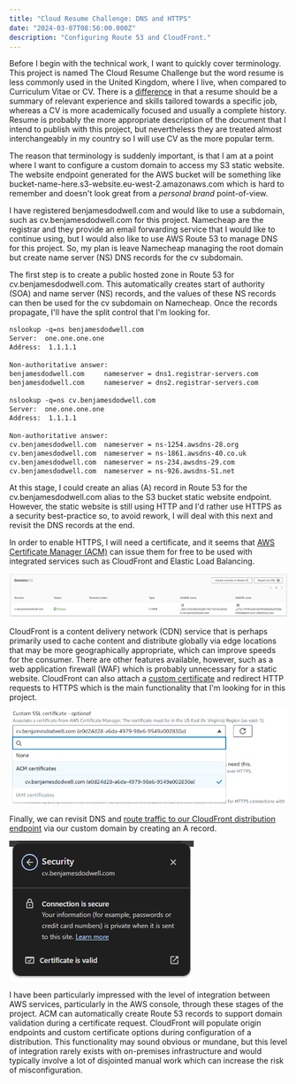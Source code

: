 ```yaml
---
title: "Cloud Resume Challenge: DNS and HTTPS"
date: "2024-03-07T08:56:00.000Z" 
description: "Configuring Route 53 and CloudFront."
---
```


Before I begin with the technical work, I want to quickly cover terminology. This project is named The Cloud Resume Challenge but the word resume is less commonly used in the United Kingdom, where I live, when compared to Curriculum Vitae or CV. There is a [difference](https://www.grammarly.com/blog/cv-resume/) in that a resume should be a summary of relevant experience and skills tailored towards a specific job, whereas a CV is more academically focused and usually a complete history. Resume is probably the more appropriate description of the document that I intend to publish with this project, but nevertheless they are treated almost interchangeably in my country so I will use CV as the more popular term.

The reason that terminology is suddenly important, is that I am at a point where I want to configure a custom domain to access my S3 static website. The website endpoint generated for the AWS bucket will be something like bucket-name-here.s3-website.eu-west-2.amazonaws.com which is hard to remember and doesn't look great from a _personal brand_ point-of-view.

I have registered benjamesdodwell.com and would like to use a subdomain, such as cv.benjamesdodwell.com for this project. Namecheap are the registrar and they provide an email forwarding service that I would like to continue using, but I would also like to use AWS Route 53 to manage DNS for this project. So, my plan is leave Namecheap managing the root domain but create name server (NS) DNS records for the cv subdomain.

The first step is to create a public hosted zone in Route 53 for cv.benjamesdodwell.com. This automatically creates start of authority (SOA) and name server (NS) records, and the values of these NS records can then be used for the cv subdomain on Namecheap. Once the records propagate, I'll have the split control that I'm looking for.
```
nslookup -q=ns benjamesdodwell.com
Server:  one.one.one.one
Address:  1.1.1.1

Non-authoritative answer:
benjamesdodwell.com     nameserver = dns1.registrar-servers.com
benjamesdodwell.com     nameserver = dns2.registrar-servers.com

nslookup -q=ns cv.benjamesdodwell.com
Server:  one.one.one.one
Address:  1.1.1.1

Non-authoritative answer:
cv.benjamesdodwell.com  nameserver = ns-1254.awsdns-28.org
cv.benjamesdodwell.com  nameserver = ns-1861.awsdns-40.co.uk
cv.benjamesdodwell.com  nameserver = ns-234.awsdns-29.com
cv.benjamesdodwell.com  nameserver = ns-926.awsdns-51.net
```

At this stage, I could create an alias (A) record in Route 53 for the cv.benjamesdodwell.com alias to the S3 bucket static website endpoint. However, the static website is still using HTTP and I'd rather use HTTPS as a security best-practice so, to avoid rework, I will deal with this next and revisit the DNS records at the end.

In order to enable HTTPS, I will need a certificate, and it seems that [AWS Certificate Manager (ACM)](https://docs.aws.amazon.com/Route53/latest/DeveloperGuide/getting-started-cloudfront-overview.html#getting-started-cloudfront-request-certificate) can issue them for free to be used with integrated services such as CloudFront and Elastic Load Balancing.

![AWS Certificate Manager with Route 53 integration](certificate-route53.png)

CloudFront is a content delivery network (CDN) service that is perhaps primarily used to cache content and distribute globally via edge locations that may be more geographically appropriate, which can improve speeds for the consumer. There are other features available, however, such as a web application firewall (WAF) which is probably unnecessary for a static website. CloudFront can also attach a [custom certificate](https://docs.aws.amazon.com/Route53/latest/DeveloperGuide/getting-started-cloudfront-overview.html#getting-started-cloudfront-distribution) and redirect HTTP requests to HTTPS which is the main functionality that I'm looking for in this project.

![CloudFront with AWS Certificate Manager integration](cloudfront-certificate.png)

Finally, we can revisit DNS and [route traffic to our CloudFront distribution endpoint](https://docs.aws.amazon.com/Route53/latest/DeveloperGuide/getting-started-cloudfront-overview.html#getting-started-cloudfront-create-alias) via our custom domain by creating an A record.

![Browser showing valid certificate for custom domain](valid-certificate.png)

I have been particularly impressed with the level of integration between AWS services, particularly in the AWS console, through these stages of the project. ACM can automatically create Route 53 records to support domain validation during a certificate request. CloudFront will populate origin endpoints and custom certificate options during configuration of a distribution. This functionality may sound obvious or mundane, but this level of integration rarely exists with on-premises infrastructure and would typically involve a lot of disjointed manual work which can increase the risk of misconfiguration.

